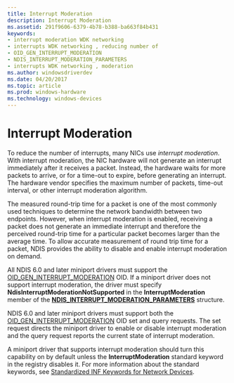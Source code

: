 ```yaml
---
title: Interrupt Moderation
description: Interrupt Moderation
ms.assetid: 291f9606-6379-4b78-b388-ba663f84b431
keywords:
- interrupt moderation WDK networking
- interrupts WDK networking , reducing number of
- OID_GEN_INTERRUPT_MODERATION
- NDIS_INTERRUPT_MODERATION_PARAMETERS
- interrupts WDK networking , moderation
ms.author: windowsdriverdev
ms.date: 04/20/2017
ms.topic: article
ms.prod: windows-hardware
ms.technology: windows-devices
---
```


# Interrupt Moderation





To reduce the number of interrupts, many NICs use *interrupt moderation*. With interrupt moderation, the NIC hardware will not generate an interrupt immediately after it receives a packet. Instead, the hardware waits for more packets to arrive, or for a time-out to expire, before generating an interrupt. The hardware vendor specifies the maximum number of packets, time-out interval, or other interrupt moderation algorithm.

The measured round-trip time for a packet is one of the most commonly used techniques to determine the network bandwidth between two endpoints. However, when interrupt moderation is enabled, receiving a packet does not generate an immediate interrupt and therefore the perceived round-trip time for a particular packet becomes larger than the average time. To allow accurate measurement of round trip time for a packet, NDIS provides the ability to disable and enable interrupt moderation on demand.

All NDIS 6.0 and later miniport drivers must support the [OID\_GEN\_INTERRUPT\_MODERATION](https://msdn.microsoft.com/library/windows/hardware/ff569590) OID. If a miniport driver does not support interrupt moderation, the driver must specify **NdisInterruptModerationNotSupported** in the **InterruptModeration** member of the [**NDIS\_INTERRUPT\_MODERATION\_PARAMETERS**](https://msdn.microsoft.com/library/windows/hardware/ff565793) structure.

NDIS 6.0 and later miniport drivers must support both the [OID\_GEN\_INTERRUPT\_MODERATION](https://msdn.microsoft.com/library/windows/hardware/ff569590) OID set and query requests. The set request directs the miniport driver to enable or disable interrupt moderation and the query request reports the current state of interrupt moderation.

A miniport driver that supports interrupt moderation should turn this capability on by default unless the **InterruptModeration** standard keyword in the registry disables it. For more information about the standard keywords, see [Standardized INF Keywords for Network Devices](standardized-inf-keywords-for-network-devices.md).

 

 





